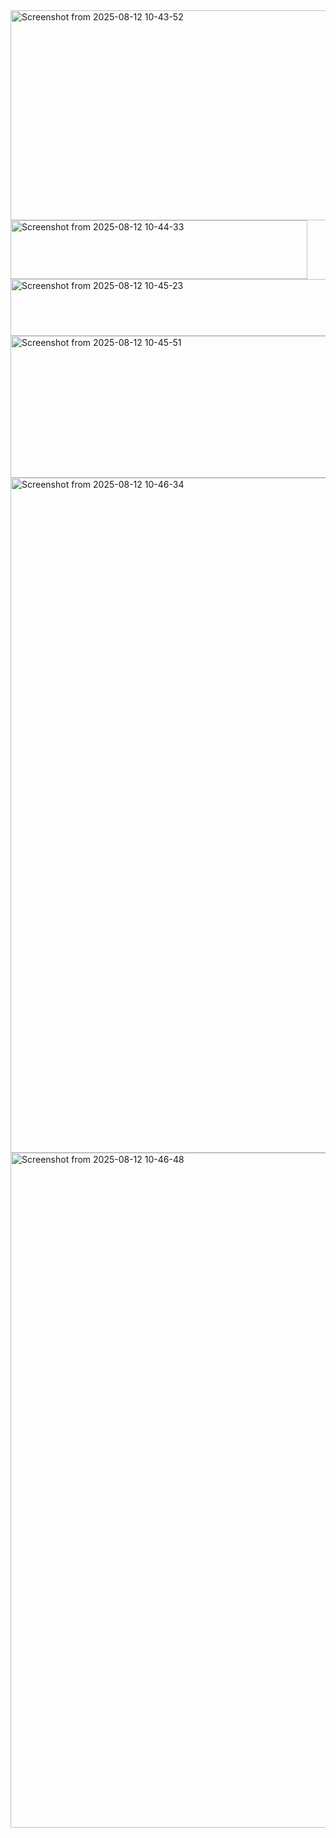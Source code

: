 <img width="1036" height="336" alt="Screenshot from 2025-08-12 10-43-52" src="https://github.com/user-attachments/assets/2ec8c9a5-8ec8-48f1-adfc-1771cab31eef" />

<img width="475" height="94" alt="Screenshot from 2025-08-12 10-44-33" src="https://github.com/user-attachments/assets/dbabb4e4-db09-4727-afec-117c8dd84681" />

<img width="589" height="91" alt="Screenshot from 2025-08-12 10-45-23" src="https://github.com/user-attachments/assets/68f604d4-0253-4ca3-97cf-b4bca653e341" />

<img width="587" height="227" alt="Screenshot from 2025-08-12 10-45-51" src="https://github.com/user-attachments/assets/183d68d8-c527-4f7a-9fb0-a9819628e4d5" />

<img width="1920" height="1080" alt="Screenshot from 2025-08-12 10-46-34" src="https://github.com/user-attachments/assets/bec39a5e-047d-4eab-81c7-b4aa5b6eb211" />

<img width="1920" height="1080" alt="Screenshot from 2025-08-12 10-46-48" src="https://github.com/user-attachments/assets/d23b357b-0b7f-45f3-ab04-5ef112862bd3" />





